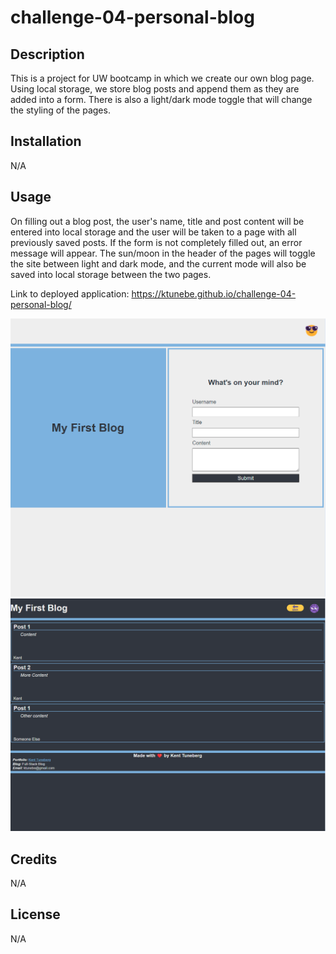 # challenge-04-personal-blog

## Description

This is a project for UW bootcamp in which we create our own blog page. Using local storage, we store blog posts and append them as they are added into a form. There is also a light/dark mode toggle that will change the styling of the pages.

## Installation

N/A

## Usage

On filling out a blog post, the user's name, title and post content will be entered into local storage and the user will be taken to a page with all previously saved posts. If the form is not completely filled out, an error message will appear. The sun/moon in the header of the pages will toggle the site between light and dark mode, and the current mode will also be saved into local storage between the two pages.

Link to deployed application: https://ktunebe.github.io/challenge-04-personal-blog/

![Screenshot of the blog entry form page](assets/images/blog-challenge-main.png)
![Screenshot of the blog posts page](assets/images/blog-challenge-posts-page.png)

## Credits

N/A

## License

N/A